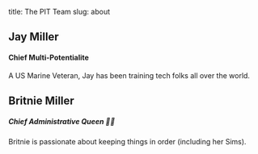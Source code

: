 title: The PIT Team
slug: about

## Jay Miller
#### Chief Multi-Potentialite

A US Marine Veteran, Jay has been training tech folks all over the world.


## Britnie Miller
##### Chief Administrative Queen 👸🏼

Britnie is passionate about keeping things in order (including her Sims).

